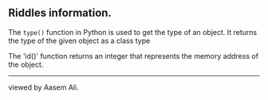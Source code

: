 Riddles information.
--------------------

The `type()` function in Python is used to get the type of an object. It returns the type of the given object as a class type

The 'id()' function returns an integer that represents the memory address of the object.

-----------
viewed by Aasem Ali.

